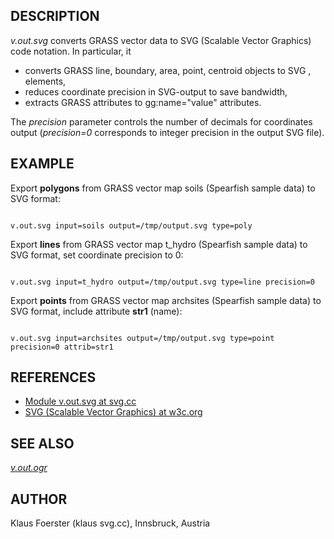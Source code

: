 
## DESCRIPTION

*v.out.svg* converts GRASS vector data to SVG (Scalable Vector Graphics) code notation.
In particular, it

* converts GRASS line, boundary, area, point, centroid objects to SVG
  <path />, <circle /> elements,
* reduces coordinate precision in SVG-output to save bandwidth,
* extracts GRASS attributes to gg:name="value" attributes.

The *precision* parameter controls the number of decimals for coordinates
output (*precision=0* corresponds to integer precision in the output SVG file).

## EXAMPLE

Export **polygons** from GRASS vector map soils (Spearfish sample data) to SVG format:

```

v.out.svg input=soils output=/tmp/output.svg type=poly

```

Export **lines** from GRASS vector map t\_hydro (Spearfish sample
data) to SVG format, set coordinate precision to 0:

```

v.out.svg input=t_hydro output=/tmp/output.svg type=line precision=0

```

Export **points** from GRASS vector map archsites (Spearfish sample
data) to SVG format, include attribute **str1** (name):

```

v.out.svg input=archsites output=/tmp/output.svg type=point precision=0 attrib=str1

```

## REFERENCES

* [Module v.out.svg at svg.cc](http://svg.cc/grass/index.html)
* [SVG (Scalable Vector Graphics) at w3c.org](http://www.w3.org/Graphics/SVG/)

## SEE ALSO

*[v.out.ogr](v.out.ogr.html)*

## AUTHOR

Klaus Foerster (klaus svg.cc), Innsbruck, Austria
